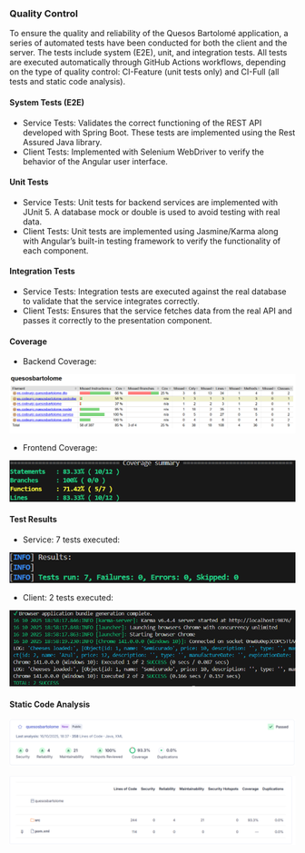 ### Quality Control
To ensure the quality and reliability of the Quesos Bartolomé application, a series of automated tests have been conducted for both the client and the server. The tests include system (E2E), unit, and integration tests.
All tests are executed automatically through GitHub Actions workflows, depending on the type of quality control: CI-Feature (unit tests only) and CI-Full (all tests and static code analysis).

#### System Tests (E2E)

- Service Tests: Validates the correct functioning of the REST API developed with Spring Boot. These tests are implemented using the Rest Assured Java library.
- Client Tests: Implemented with Selenium WebDriver to verify the behavior of the Angular user interface.

#### Unit Tests

- Service Tests: Unit tests for backend services are implemented with JUnit 5. A database mock or double is used to avoid testing with real data.
- Client Tests: Unit tests are implemented using Jasmine/Karma along with Angular’s built-in testing framework to verify the functionality of each component.

#### Integration Tests

- Service Tests: Integration tests are executed against the real database to validate that the service integrates correctly.
- Client Tests: Ensures that the service fetches data from the real API and passes it correctly to the presentation component.

#### Coverage
- Backend Coverage:
  
![Backend Coverage](Images/CoverageBackend.png)

- Frontend Coverage:
  
![Frontend Coverage](Images/CoverageFrontend.png)

#### Test Results

- Service: 7 tests executed:
  
![TestBackend](Images/TestPassedBackend.png)
- Client: 2 tests executed:
  
![TestFrontend](Images/TestPassedFrontend.png)
#### Static Code Analysis 

![Sonar1](Images/SonarQube1.png)


![Sonar2](Images/SonarQube2.png)